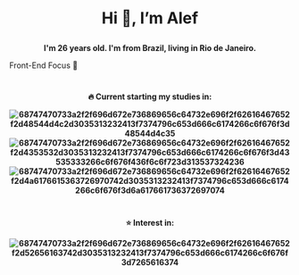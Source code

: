 # **<p align="center">Hi 👋, I’m Alef</p>**

**<p align="center">I'm 26 years old. I'm from Brazil, living in Rio de Janeiro.</p>**  

Front-End Focus 🌟
#
**<p align="center">🔥 Current starting my studies in:</p>**

**<p align="center">![68747470733a2f2f696d672e736869656c64732e696f2f62616467652f2d48544d4c2d3035313232413f7374796c653d666c6174266c6f676f3d48544d4c35](https://user-images.githubusercontent.com/109194445/178646277-f74b4f4d-e0c8-4c2c-8200-c02053cdf9a6.svg)
![68747470733a2f2f696d672e736869656c64732e696f2f62616467652f2d4353532d3035313232413f7374796c653d666c6174266c6f676f3d43535333266c6f676f436f6c6f723d313537324236](https://user-images.githubusercontent.com/109194445/178646293-b6c33946-a34a-4edc-8ff6-276e04ebfbef.svg)
![68747470733a2f2f696d672e736869656c64732e696f2f62616467652f2d4a6176615363726970742d3035313232413f7374796c653d666c6174266c6f676f3d6a617661736372697074](https://user-images.githubusercontent.com/109194445/178646300-07741dcd-7f0c-4ebe-987d-e024c66bfdee.svg)</p>**

#
**<p align="center">⭐ Interest in:</p>**

**<p align="center">![68747470733a2f2f696d672e736869656c64732e696f2f62616467652f2d52656163742d3035313232413f7374796c653d666c6174266c6f676f3d7265616374](https://user-images.githubusercontent.com/109194445/178656752-9851e8bb-ee6f-4832-ac62-84f8a8f0c292.svg)</p>**


<!---
AlefWarchon/AlefWarchon is a ✨ special ✨ repository because its `README.md` (this file) appears on your GitHub profile.
You can click the Preview link to take a look at your changes.
--->
